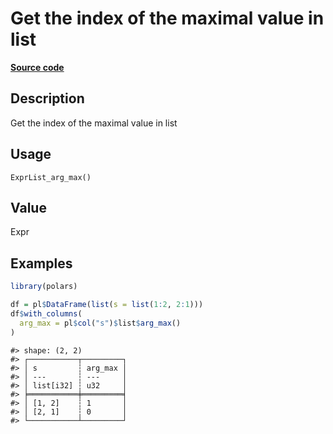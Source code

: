 

# Get the index of the maximal value in list

[**Source code**](https://github.com/pola-rs/r-polars/tree/main/R/expr__list.R#L247)

## Description

Get the index of the maximal value in list

## Usage

<pre><code class='language-R'>ExprList_arg_max()
</code></pre>

## Value

Expr

## Examples

``` r
library(polars)

df = pl$DataFrame(list(s = list(1:2, 2:1)))
df$with_columns(
  arg_max = pl$col("s")$list$arg_max()
)
```

    #> shape: (2, 2)
    #> ┌───────────┬─────────┐
    #> │ s         ┆ arg_max │
    #> │ ---       ┆ ---     │
    #> │ list[i32] ┆ u32     │
    #> ╞═══════════╪═════════╡
    #> │ [1, 2]    ┆ 1       │
    #> │ [2, 1]    ┆ 0       │
    #> └───────────┴─────────┘
